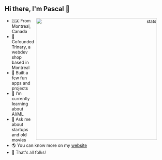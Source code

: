 ## Hi there, I'm Pascal 👋

<picture align="right">
    <source
      srcset="https://github-readme-stats.vercel.app/api?username=milhouse1337&show_icons=true&theme=dark&border=false&hide_rank=true&include_all_commits=true&show=prs_merged" 
      media="(prefers-color-scheme: dark), (prefers-color-scheme: no-preference)"
    />
    <source
      srcset="https://github-readme-stats.vercel.app/api?username=milhouse1337&show_icons=true&theme=light&border=false&hide_rank=true&include_all_commits=true&show=prs_merged" 
      media="(prefers-color-scheme: light)"
    />
    <img align="right" alt="stats" width="400px"/>
</picture>

- 🇨🇦 From Montreal, Canada
- 🎉 Cofounded Trinary, a webdev shop based in Montreal
- 🚜 Built a few fun apps and projects
- 🌱 I’m currently learning about AI/ML
- 💬 Ask me about startups and old movies
- 🌎 You can know more on my [website](https://pascalmeunier.info/)
- 🥕 That's all folks!

<!--
**milhouse1337/milhouse1337** is a ✨ _special_ ✨ repository because its `README.md` (this file) appears on your GitHub profile.

Here are some ideas to get you started:

- 🔭 I’m currently working on ...
- 🌱 I’m currently learning ...
- 👯 I’m looking to collaborate on ...
- 🤔 I’m looking for help with ...
- 💬 Ask me about ...
- 📫 How to reach me: ...
- 😄 Pronouns: ...
- ⚡ Fun fact: ...
-->
